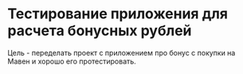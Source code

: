 # Тестирование приложения для расчета бонусных рублей
Цель - переделать проект с приложением про бонус с покупки на Мавен и хорошо его протестировать.

